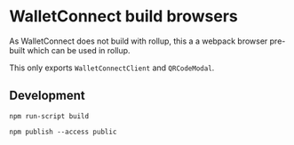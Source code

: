 # WalletConnect build browsers

As WalletConnect does not build with rollup, this a a webpack browser pre-built which can be used in rollup.

This only exports `WalletConnectClient` and `QRCodeModal`.

## Development

```
npm run-script build
```

```
npm publish --access public
```
